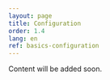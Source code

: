 ```yaml
---
layout: page
title: Configuration
order: 1.4
lang: en
ref: basics-configuration
---
```


Content will be added soon. 
